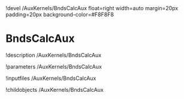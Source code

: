 <!-- MOOSE Object Documentation Stub: Remove this when content is added. -->!devel /AuxKernels/BndsCalcAux float=right width=auto margin=20px padding=20px background-color=#F8F8F8


# BndsCalcAux
!description /AuxKernels/BndsCalcAux

!parameters /AuxKernels/BndsCalcAux

!inputfiles /AuxKernels/BndsCalcAux

!childobjects /AuxKernels/BndsCalcAux
